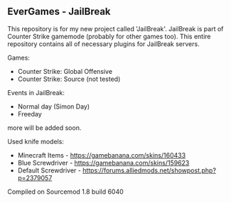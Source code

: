 ## EverGames - JailBreak

This repository is for my new project called 'JailBreak'. JailBreak is part of Counter Strike gamemode (probably for other games too). This entire repository contains all of necessary plugins for JailBreak servers.

Games:
- Counter Strike: Global Offensive
- Counter Strike: Source (not tested)

Events in JailBreak:
- Normal day (Simon Day)
- Freeday

more will be added soon.

Used knife models:
- Minecraft Items - https://gamebanana.com/skins/160433
- Blue Screwdriver - https://gamebanana.com/skins/159623
- Default Screwdriver - https://forums.alliedmods.net/showpost.php?p=2379057

Compiled on Sourcemod 1.8 build 6040
